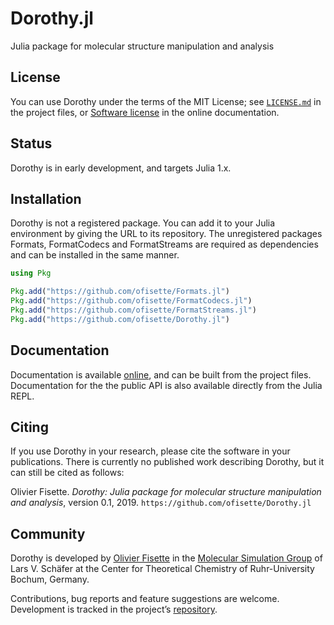 # Dorothy.jl

Julia package for molecular structure manipulation and analysis

## License

You can use Dorothy under the terms of the MIT License; see
[`LICENSE.md`](https://github.com/ofisette/Dorothy.jl/blob/master/LICENSE.md) in
the project files, or [Software license](@ref) in the online documentation.

## Status

Dorothy is in early development, and targets Julia 1.x.

## Installation

Dorothy is not a registered package. You can add it to your Julia environment by
giving the URL to its repository. The unregistered packages Formats,
FormatCodecs and FormatStreams are required as dependencies and can be installed
in the same manner.

```julia
using Pkg

Pkg.add("https://github.com/ofisette/Formats.jl")
Pkg.add("https://github.com/ofisette/FormatCodecs.jl")
Pkg.add("https://github.com/ofisette/FormatStreams.jl")
Pkg.add("https://github.com/ofisette/Dorothy.jl")
```

## Documentation

Documentation is available [online](https://ofisette.github.io/Dorothy.jl/), and
can be built from the project files. Documentation for the the public API is
also available directly from the Julia REPL.

## Citing

If you use Dorothy in your research, please cite the software in your
publications. There is currently no published work describing Dorothy, but it
can still be cited as follows:

Olivier Fisette. *Dorothy: Julia package for molecular structure manipulation
and analysis*, version 0.1, 2019. `https://github.com/ofisette/Dorothy.jl`

## Community

Dorothy is developed by [Olivier Fisette](mailto:olivier.fisette@rub.de) in the
[Molecular Simulation Group](https://molecular-simulation.org/) of Lars V.
Schäfer at the Center for Theoretical Chemistry of Ruhr-University Bochum,
Germany.

Contributions, bug reports and feature suggestions are welcome. Development is
tracked in the project’s [repository](https://github.com/ofisette/Dorothy.jl).
